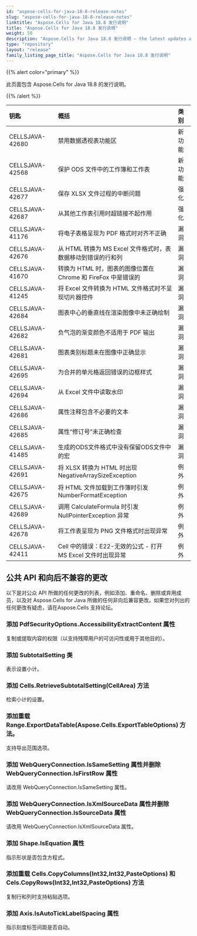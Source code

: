 ```yaml
---
id: "aspose-cells-for-java-18-8-release-notes"
slug: "aspose-cells-for-java-18-8-release-notes"
linktitle: "Aspose.Cells for Java 18.8 发行说明"
title: "Aspose.Cells for Java 18.8 发行说明"
weight: 50
description: "Aspose.Cells for Java 18.8 发行说明 – the latest updates and fixes."
type: "repository"
layout: "release"
family_listing_page_title: "Aspose.Cells for Java 18.8 发行说明"
---
```

{{% alert color="primary" %}} 

此页面包含 Aspose.Cells for Java 18.8 的发行说明。

{{% /alert %}} 

|**钥匙**|**概括**|**类别**|
|:- |:- |:- |
|CELLSJAVA-42680|禁用数据透视表功能区|新功能|
|CELLSJAVA-42568|保护 ODS 文件中的工作簿和工作表|新功能|
|CELLSJAVA-42677|保存 XLSX 文件过程的中断问题|强化|
|CELLSJAVA-42687|从其他工作表引用时超链接不起作用|强化|
|CELLSJAVA-41176|将电子表格呈现为 PDF 格式时对齐不正确|漏洞|
|CELLSJAVA-42676|从 HTML 转换为 MS Excel 文件格式时，表数据移动到错误的行和列|漏洞|
|CELLSJAVA-41670|转换为 HTML 时，图表的图像位置在 Chrome 和 FireFox 中是错误的|漏洞|
|CELLSJAVA-41245|将 Excel 文件转换为 HTML 文件格式时不呈现切片器控件|漏洞|
|CELLSJAVA-42684|图表中心的垂直线在渲染图像中未正确绘制|漏洞|
|CELLSJAVA-42682|负气泡的渐变颜色不适用于 PDF 输出|漏洞|
|CELLSJAVA-42681|图表类别标题未在图像中正确显示|漏洞|
|CELLSJAVA-42695|为合并的单元格返回错误的边框样式|漏洞|
|CELLSJAVA-42694|从 Excel 文件中读取水印|漏洞|
|CELLSJAVA-42686|属性注释包含不必要的文本|漏洞|
|CELLSJAVA-42685|属性“修订号”未正确检查|漏洞|
|CELLSJAVA-41485|生成的ODS文件格式中没有保留ODS文件中的宏|漏洞|
|CELLSJAVA-42691|将 XLSX 转换为 HTML 时出现 NegativeArraySizeException|例外|
|CELLSJAVA-42675|将 HTML 文件加载到工作簿时引发 NumberFormatException|例外|
|CELLSJAVA-42689|调用 CalculateFormula 时引发 NullPointerException 异常|例外|
|CELLSJAVA-42678|将工作表呈现为 PNG 文件格式时出现异常|例外|
|CELLSJAVA-42411|Cell 中的错误：E22-无效的公式 - 打开 MS Excel 文件时出现异常|例外|
## **公共 API 和向后不兼容的更改**
以下是对公众 API 所做的任何更改的列表，例如添加、重命名、删除或弃用成员，以及对 Aspose.Cells for Java 所做的任何非向后兼容更改。如果您对列出的任何更改有疑虑，请在Aspose.Cells 支持论坛。
### **添加 PdfSecurityOptions.AccessibilityExtractContent 属性**
复制或提取内容的权限（以支持残障用户的可访问性或用于其他目的）。
### **添加 SubtotalSetting 类**
表示设置小计。
### **添加 Cells.RetrieveSubtotalSetting(CellArea) 方法**
检索小计的设置。
### **添加重载 Range.ExportDataTable(Aspose.Cells.ExportTableOptions) 方法。**
支持导出范围选项。
### **添加 WebQueryConnection.IsSameSetting 属性并删除 WebQueryConnection.IsFirstRow 属性**
请改用 WebQueryConnection.IsSameSetting 属性。
### **添加 WebQueryConnection.IsXmlSourceData 属性并删除 WebQueryConnection.IsSourceData 属性**
请改用 WebQueryConnection.IsXmlSourceData 属性。
### **添加 Shape.IsEquation 属性**
指示形状是否包含方程式。
### **添加重载 Cells.CopyColumns(Int32,Int32,PasteOptions) 和 Cels.CopyRows(Int32,Int32,PasteOptions) 方法**
复制行和列时支持粘贴选项。
### **添加 Axis.IsAutoTickLabelSpacing 属性**
指示刻度标签间距是否自动。
